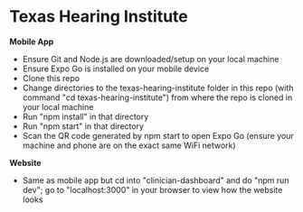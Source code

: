 # Texas Hearing Institute
**Mobile App**
- Ensure Git and Node.js are downloaded/setup on your local machine
- Ensure Expo Go is installed on your mobile device
- Clone this repo
- Change directories to the texas-hearing-institute folder in this repo (with command "cd texas-hearing-institute") from where the repo is cloned in your local machine
- Run "npm install" in that directory
- Run "npm start" in that directory
- Scan the QR code generated by npm start to open Expo Go (ensure your machine and phone are on the exact same WiFi network)

**Website**
- Same as mobile app but cd into "clinician-dashboard" and do "npm run dev"; go to "localhost:3000" in your browser to view how the website looks

